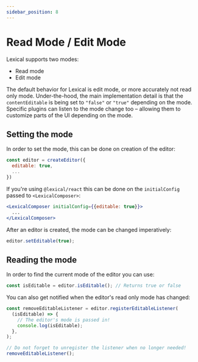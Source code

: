 ```yaml
---
sidebar_position: 8
---
```


# Read Mode / Edit Mode

Lexical supports two modes:

- Read mode
- Edit mode

The default behavior for Lexical is edit mode, or more accurately not read only mode. Under-the-hood, the main
implementation detail is that the `contentEditable` is being set to `"false"` or `"true"` depending on the mode.
Specific plugins can listen to the mode change too – allowing them to customize parts of the UI depending on the
mode.

## Setting the mode

In order to set the mode, this can be done on creation of the editor:

```js
const editor = createEditor({
  editable: true,
  ...
})
```

If you're using `@lexical/react` this can be done on the `initialConfig` passed to `<LexicalComposer>`:

```jsx
<LexicalComposer initialConfig={{editable: true}}>
  ...
</LexicalComposer>
```

After an editor is created, the mode can be changed imperatively:

```js
editor.setEditable(true);
```

## Reading the mode

In order to find the current mode of the editor you can use:

```js
const isEditable = editor.isEditable(); // Returns true or false
```

You can also get notified when the editor's read only mode has changed:

```js
const removeEditableListener = editor.registerEditableListener(
  (isEditable) => {
    // The editor's mode is passed in!
    console.log(isEditable);
  },
);

// Do not forget to unregister the listener when no longer needed!
removeEditableListener();
```